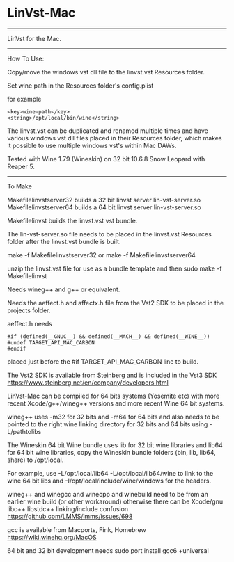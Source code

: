 # LinVst-Mac

------------

LinVst for the Mac.

------------

How To Use:

Copy/move the windows vst dll file to the linvst.vst Resources folder.

Set wine path in the Resources folder's config.plist

for example

	<key>wine-path</key>
	<string>/opt/local/bin/wine</string>
	
The linvst.vst can be duplicated and renamed multiple times and have various windows vst dll files placed in their Resources folder, which makes it possible to use multiple windows vst's within Mac DAWs.	

Tested with Wine 1.79 (Wineskin) on 32 bit 10.6.8 Snow Leopard with Reaper 5.

---------------

To Make

Makefilelinvstserver32 builds a 32 bit linvst server lin-vst-server.so
Makefilelinvstserver64 builds a 64 bit linvst server lin-vst-server.so

Makefilelinvst builds the linvst.vst vst bundle.

The lin-vst-server.so file needs to be placed in the linvst.vst Resources folder after the linvst.vst bundle is built.

make -f Makefilelinvstserver32 or make -f Makefilelinvstserver64

unzip the linvst.vst file for use as a bundle template and then sudo make -f Makefilelinvst

Needs wineg++ and g++ or equivalent.

Needs the aeffect.h and affectx.h file from the Vst2 SDK to be placed in the projects folder.

aeffect.h needs 

<PRE><code>#if (defined(__GNUC__) && defined(__MACH__) && defined(__WINE__))
#undef TARGET_API_MAC_CARBON
#endif</code></PRE>

placed just before the #if TARGET_API_MAC_CARBON line to build.

The Vst2 SDK is available from Steinberg and is included in the Vst3 SDK https://www.steinberg.net/en/company/developers.html

LinVst-Mac can be compiled for 64 bits systems (Yosemite etc) with more recent Xcode/g++/wineg++ versions and more recent Wine 64 bit systems.

wineg++ uses -m32 for 32 bits and -m64 for 64 bits and also needs to be pointed to the right wine linking directory for 32 bits and 64 bits using -L/pathtolibs

The Wineskin 64 bit Wine bundle uses lib for 32 bit wine libraries and lib64 for 64 bit wine libraries, copy the Wineskin bundle folders (bin, lib, lib64, share) to /opt/local.

For example, use -L/opt/local/lib64 -L/opt/local/lib64/wine to link to the wine 64 bit libs and -I/opt/local/include/wine/windows for the headers.

wineg++ and winegcc and winecpp and winebuild need to be from an earlier wine build (or other workaround) otherwise there can be Xcode/gnu libc++ libstdc++ linking/include confusion https://github.com/LMMS/lmms/issues/698

gcc is available from Macports, Fink, Homebrew https://wiki.winehq.org/MacOS

64 bit and 32 bit development needs sudo port install gcc6 +universal



